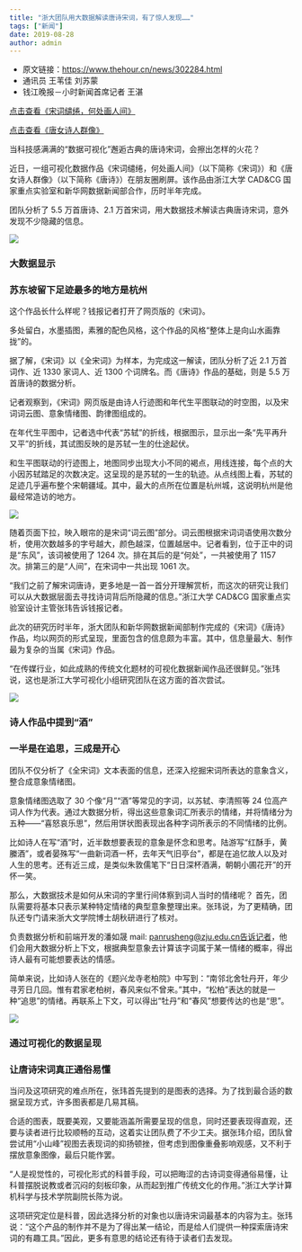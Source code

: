 ```yaml
---
title: "浙大团队用大数据解读唐诗宋词，有了惊人发现……"
tags: ["新闻"]
date: 2019-08-28
author: admin
---
```


-   原文链接：https://www.thehour.cn/news/302284.html
-   通讯员 王苇佳 刘苏蒙
-   钱江晚报－小时新闻首席记者 王湛

[点击查看《宋词缱绻，何处画人间》](http://fms.news.cn/swf/2018_sjxw/quansongci/#/)

[点击查看《唐女诗人群像》](http://www.xinhuanet.com/video/sjxw/2018-09/20/c_1123459232.htm)

当科技感满满的“数据可视化”邂逅古典的唐诗宋词，会擦出怎样的火花？

近日，一组可视化数据作品《宋词缱绻，何处画人间》（以下简称《宋词》）和《唐女诗人群像》（以下简称《唐诗》）在朋友圈刷屏。该作品由浙江大学 CAD&CG 国家重点实验室和新华网数据新闻部合作，历时半年完成。

团队分析了 5.5 万首唐诗、2.1 万首宋词，用大数据技术解读古典唐诗宋词，意外发现不少隐藏的信息。

![](http://www.cad.zju.edu.cn/home/vagblog/images/photo_bed/2019/8/28/ddb0e6bdbe5a1cea27bdef62f37d47c3724bd457.png)

### 大数据显示

### 苏东坡留下足迹最多的地方是杭州

这个作品长什么样呢？钱报记者打开了网页版的《宋词》。

多处留白，水墨插图，素雅的配色风格，这个作品的风格“整体上是向山水画靠拢”的。

据了解，《宋词》以《全宋词》为样本，为完成这一解读，团队分析了近 2.1 万首词作、近 1330 家词人、近 1300 个词牌名。而《唐诗》作品的基础，则是 5.5 万首唐诗的数据分析。

记者观察到，《宋词》网页版是由诗人行迹图和年代生平图联动的时空图，以及宋词词云图、意象情绪图、韵律图组成的。

在年代生平图中，记者选中代表“苏轼”的折线，根据图示，显示出一条“先平再升又平”的折线，其试图反映的是苏轼一生的仕途起伏。

和生平图联动的行迹图上，地图同步出现大小不同的褐点，用线连接，每个点的大小因苏轼踏足的次数决定。这呈现的是苏轼的一生的轨迹。从点线图上看，苏轼的足迹几乎遍布整个宋朝疆域。其中，最大的点所在位置是杭州城，这说明杭州是他最经常造访的地方。

![](http://www.cad.zju.edu.cn/home/vagblog/images/photo_bed/2019/8/28/f659aa2f1b95fa7847481b6b1690ba3e3d80f9cf.png)

随着页面下拉，映入眼帘的是宋词“词云图”部分。词云图根据宋词词语使用次数分析，使用次数越多的字号越大，颜色越深，位置越居中。记者看到，位于正中的词是“东风”，该词被使用了 1264 次。排在其后的是“何处”，一共被使用了 1157 次。排第三的是“人间”，在宋词中一共出现 1061 次。

“我们之前了解宋词唐诗，更多地是一首一首分开理解赏析，而这次的研究让我们可以从大数据层面去寻找诗词背后所隐藏的信息。”浙江大学 CAD&CG 国家重点实验室设计主管张玮告诉钱报记者。

此次的研究历时半年，浙大团队和新华网数据新闻部制作完成的《宋词》《唐诗》作品，均以网页的形式呈现，里面包含的信息颇为丰富。其中，信息量最大、制作最为复杂的当属《宋词》作品。

“在传媒行业，如此成熟的传统文化题材的可视化数据新闻作品还很鲜见。”张玮说，这也是浙江大学可视化小组研究团队在这方面的首次尝试。

![](http://www.cad.zju.edu.cn/home/vagblog/images/photo_bed/2019/8/28/0acbe5dd815dcb05e8fa77d7f8b3aa1502c570cd.png)

### 诗人作品中提到“酒”

### 一半是在追思，三成是开心

团队不仅分析了《全宋词》文本表面的信息，还深入挖掘宋词所表达的意象含义，整合成意象情绪图。

意象情绪图选取了 30 个像“月”“酒”等常见的字词，以苏轼、李清照等 24 位高产词人作为代表。通过大数据分析，得出这些意象词汇所表示的情绪，并将情绪分为五种——“喜怒哀乐思”，然后用饼状图表现出各种字词所表示的不同情绪的比例。

比如诗人在写“酒”时，近半数想要表现的意象是怀念和思考。陆游写“红酥手，黄縢酒”，或者晏殊写“一曲新词酒一杯，去年天气旧亭台”，都是在追忆故人以及对人生的思考。还有近三成，是类似朱敦儒笔下“日日深杯酒满，朝朝小圃花开”的开怀一笑。

那么，大数据技术是如何从宋词的字里行间体察到词人当时的情绪呢？
首先，团队需要将基本只表示某种特定情绪的典型意象整理出来。张玮说，为了更精确，团队还专门请来浙大文学院博士胡秋研进行了核对。

负责数据分析和前端开发的潘如晟
mail: panrusheng@zju.edu.cn告诉记者，他们会用大数据分析上下文，根据典型意象去计算该字词属于某一情绪的概率，得出诗人最有可能想要表达的情感。

简单来说，比如诗人张在的《题兴龙寺老柏院》中写到：“南邻北舍牡丹开，年少寻芳日几回。惟有君家老柏树，春风来似不曾来。”其中，“松柏”表达的就是一种“追思”的情绪。再联系上下文，可以得出“牡丹”和“春风”想要传达的也是“思”。

![](http://www.cad.zju.edu.cn/home/vagblog/images/photo_bed/2019/8/28/f4c9b7226522cdb4a188f3ea13b5ddfeb6a9a48e.png)

### 通过可视化的数据呈现

### 让唐诗宋词真正通俗易懂

当问及这项研究的难点所在，张玮首先提到的是图表的选择。为了找到最合适的数据呈现方式，许多图表都是几易其稿。

合适的图表，既要美观，又要能涵盖所需要呈现的信息，同时还要表现得直观，还要与读者进行比较顺畅的互动，这着实让团队费了不少工夫。据张玮介绍，团队曾尝试用“小山峰”视图去表现词的抑扬顿挫，但考虑到图像重叠影响观感，又不利于摆放意象图像，最后只能作罢。

“人是视觉性的，可视化形式的科普手段，可以把晦涩的古诗词变得通俗易懂，让科普摆脱说教或者沉闷的刻板印象，从而起到推广传统文化的作用。”浙江大学计算机科学与技术学院副院长陈为说。

这项研究定位是科普，因此选择分析的对象也以唐诗宋词最基本的内容为主。张玮说：“这个产品的制作并不是为了得出某一结论，而是给人们提供一种探索唐诗宋词的有趣工具。”因此，更多有意思的结论还有待于读者们去发现。
